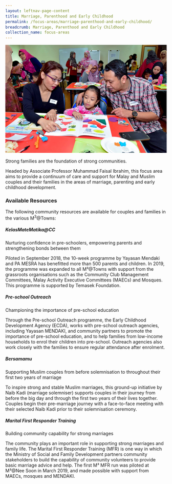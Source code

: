 ```yaml
---
layout: leftnav-page-content
title: Marriage, Parenthood and Early Childhood
permalink: /focus-areas/marriage-parenthood-and-early-childhood/
breadcrumb: Marriage, Parenthood and Early Childhood
collection_name: focus-areas
---
```


![Marriage Parenthood And Early Childhood](/images/focus-area-marriage.jpg)

Strong families are the foundation of strong communities.

Headed by Associate Professor Muhammad Faisal Ibrahim, this focus area aims to provide a continuum of care and support for Malay and Muslim couples and their families in the areas of marriage, parenting and early childhood development.

### **Available Resources**

The following community resources are available for couples and families in the various M<sup>3</sup>@Towns:

##### **KelasMateMatika@CC**
<p class="desc">Nurturing confidence in pre-schoolers, empowering parents and strengthening bonds between them</p>

Piloted in September 2018, the 10-week programme by Yayasan Mendaki and PA MESRA has benefitted more than 500 parents and children. In 2019, the programme was expanded to all M³@Towns with support from the grassroots organisations such as the Community Club Management Committees, Malay Activity Executive Committees (MAECs) and Mosques. This programme is supported by Temasek Foundation.

##### **Pre-school Outreach**
<p class="desc">Championing the importance of pre-school education</p>

Through the Pre-school Outreach programme, the Early Childhood Development Agency (ECDA), works with pre-school outreach agencies, including Yayasan MENDAKI, and community partners to promote the importance of pre-school education, and to help families from low-income households to enrol their children into pre-school. Outreach agencies also work closely with the families to ensure regular attendance after enrolment.

##### **Bersamamu**
<p class="desc">Supporting Muslim couples from before solemnisation to throughout their first two years of marriage</p>

To inspire strong and stable Muslim marriages, this ground-up initiative by Naib Kadi (marriage solemniser) supports couples in their journey from before the big day and through the first two years of their lives together. Couples begin their pre-marriage journey with a face-to-face meeting with their selected Naib Kadi prior to their solemnisation ceremony.

##### **Marital First Responder Training**
<p class="desc">Building community capability for strong marriages</p>

The community plays an important role in supporting strong marriages and family life. The Marital First Responder Training (MFR) is one way in which the Ministry of Social and Family Development partners community stakeholders to build the capability of community volunteers to provide basic marriage advice and help. The first M³ MFR run was piloted at M³@Nee Soon in March 2019, and made possible with support from MAECs, mosques and MENDAKI.

